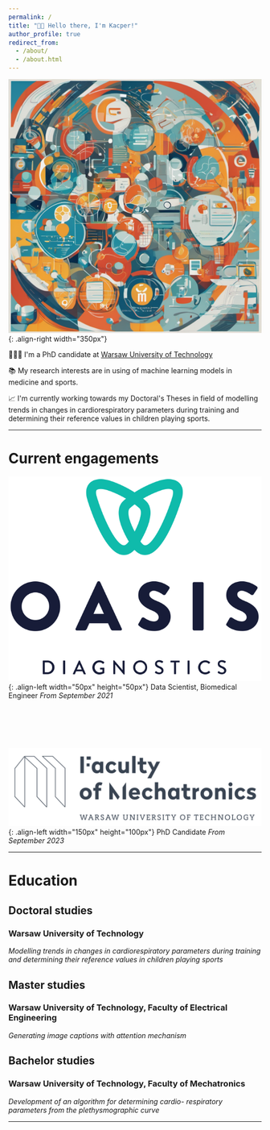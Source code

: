 ```yaml
---
permalink: /
title: "👋🏻 Hello there, I'm Kacper!"
author_profile: true
redirect_from: 
  - /about/
  - /about.html
---
```


![Ilustration](/images/pixlr-image.png){: .align-right width="350px"}

👨🏻‍💻 I'm a PhD candidate at [Warsaw University of Technology](https://eng.pw.edu.pl)

📚 My research interests are in using of machine learning models in medicine and sports.

📈 I'm currently working towards my Doctoral's Theses in field of modelling trends in changes in cardiorespiratory parameters during training and determining their reference values in children playing sports.

------

# Current engagements
![Ilustration](/images/logo_oasis.png){: .align-left width="50px" height="50px"}
Data Scientist, Biomedical Engineer *From September 2021*

<br/><br/><br/><br/>

![Ilustration](/images/wut_mchtr.png){: .align-left width="150px" height="100px"}
PhD Candidate *From September 2023*

------

# Education

## Doctoral studies
### Warsaw University of Technology
*Modelling trends in changes in cardiorespiratory parameters during training and determining their reference values in children playing sports*

## Master studies
### Warsaw University of Technology, Faculty of Electrical Engineering
*Generating image captions with attention mechanism*

## Bachelor studies
### Warsaw University of Technology, Faculty of Mechatronics
*Development of an algorithm for determining cardio- respiratory parameters from the plethysmographic curve*

------


